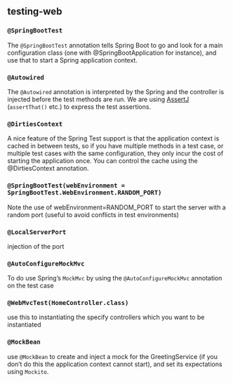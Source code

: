 ## testing-web

### `@SpringBootTest`
The `@SpringBootTest` annotation tells Spring Boot to go and look for a main configuration class (one with @SpringBootApplication for instance), 
and use that to start a Spring application context.

### `@Autowired`
The `@Autowired` annotation is interpreted by the Spring and the controller is injected before the test methods are run. 
We are using [AssertJ](https://joel-costigliola.github.io/assertj/) (`assertThat()` etc.) to express the test assertions.

### `@DirtiesContext`
A nice feature of the Spring Test support is that the application context is cached in between tests, 
so if you have multiple methods in a test case, or multiple test cases with the same configuration, 
they only incur the cost of starting the application once. You can control the cache using the @DirtiesContext annotation.

### `@SpringBootTest(webEnvironment = SpringBootTest.WebEnvironment.RANDOM_PORT)`
Note the use of webEnvironment=RANDOM_PORT to start the server with a random port (useful to avoid conflicts in test environments)

### `@LocalServerPort`
injection of the port 

### `@AutoConfigureMockMvc`
To do use Spring’s `MockMvc` by using the `@AutoConfigureMockMvc` annotation on the test case

### `@WebMvcTest(HomeController.class)`
use this to instantiating the specify controllers which you want to be instantiated

### `@MockBean`
use `@MockBean` to create and inject a mock for the GreetingService (if you don’t do this the application context cannot start), 
and set its expectations using `Mockito`.